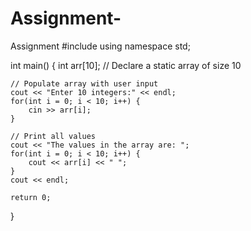 # Assignment-
Assignment 
#include <iostream>
using namespace std;

int main() {
    int arr[10]; // Declare a static array of size 10

    // Populate array with user input
    cout << "Enter 10 integers:" << endl;
    for(int i = 0; i < 10; i++) {
        cin >> arr[i];
    }

    // Print all values
    cout << "The values in the array are: ";
    for(int i = 0; i < 10; i++) {
        cout << arr[i] << " ";
    }
    cout << endl;

    return 0;
}
